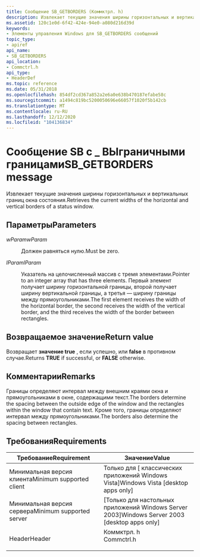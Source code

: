```yaml
---
title: Сообщение SB_GETBORDERS (Коммктрл. h)
description: Извлекает текущие значения ширины горизонтальных и вертикальных границ окна состояния.
ms.assetid: 120c1e0d-6f42-424e-94e0-a080d216d39d
keywords:
- Элементы управления Windows для SB_GETBORDERS сообщений
topic_type:
- apiref
api_name:
- SB_GETBORDERS
api_location:
- Commctrl.h
api_type:
- HeaderDef
ms.topic: reference
ms.date: 05/31/2018
ms.openlocfilehash: 854df2cd367a852a2e6a0e638b470187efabe58c
ms.sourcegitcommit: a1494c819bc5200050696e66057f1020f5b142cb
ms.translationtype: MT
ms.contentlocale: ru-RU
ms.lasthandoff: 12/12/2020
ms.locfileid: "104136834"
---
```

# <a name="sb_getborders-message"></a><span data-ttu-id="2a0e0-104">Сообщение SB с \_ ВЫграничными границами</span><span class="sxs-lookup"><span data-stu-id="2a0e0-104">SB\_GETBORDERS message</span></span>

<span data-ttu-id="2a0e0-105">Извлекает текущие значения ширины горизонтальных и вертикальных границ окна состояния.</span><span class="sxs-lookup"><span data-stu-id="2a0e0-105">Retrieves the current widths of the horizontal and vertical borders of a status window.</span></span>

## <a name="parameters"></a><span data-ttu-id="2a0e0-106">Параметры</span><span class="sxs-lookup"><span data-stu-id="2a0e0-106">Parameters</span></span>

<dl> <dt>

<span data-ttu-id="2a0e0-107">*wParam*</span><span class="sxs-lookup"><span data-stu-id="2a0e0-107">*wParam*</span></span> 
</dt> <dd><span data-ttu-id="2a0e0-108">Должен равняться нулю.</span><span class="sxs-lookup"><span data-stu-id="2a0e0-108">Must be zero.</span></span></dd> <dt>

<span data-ttu-id="2a0e0-109">*lParam*</span><span class="sxs-lookup"><span data-stu-id="2a0e0-109">*lParam*</span></span> 
</dt> <dd>

<span data-ttu-id="2a0e0-110">Указатель на целочисленный массив с тремя элементами.</span><span class="sxs-lookup"><span data-stu-id="2a0e0-110">Pointer to an integer array that has three elements.</span></span> <span data-ttu-id="2a0e0-111">Первый элемент получает ширину горизонтальной границы, второй получает ширину вертикальной границы, а третья — ширину границы между прямоугольниками.</span><span class="sxs-lookup"><span data-stu-id="2a0e0-111">The first element receives the width of the horizontal border, the second receives the width of the vertical border, and the third receives the width of the border between rectangles.</span></span>

</dd> </dl>

## <a name="return-value"></a><span data-ttu-id="2a0e0-112">Возвращаемое значение</span><span class="sxs-lookup"><span data-stu-id="2a0e0-112">Return value</span></span>

<span data-ttu-id="2a0e0-113">Возвращает **значение true** , если успешно, или **false** в противном случае.</span><span class="sxs-lookup"><span data-stu-id="2a0e0-113">Returns **TRUE** if successful, or **FALSE** otherwise.</span></span>

## <a name="remarks"></a><span data-ttu-id="2a0e0-114">Комментарии</span><span class="sxs-lookup"><span data-stu-id="2a0e0-114">Remarks</span></span>

<span data-ttu-id="2a0e0-115">Границы определяют интервал между внешним краями окна и прямоугольниками в окне, содержащими текст.</span><span class="sxs-lookup"><span data-stu-id="2a0e0-115">The borders determine the spacing between the outside edge of the window and the rectangles within the window that contain text.</span></span> <span data-ttu-id="2a0e0-116">Кроме того, границы определяют интервал между прямоугольниками.</span><span class="sxs-lookup"><span data-stu-id="2a0e0-116">The borders also determine the spacing between rectangles.</span></span>

## <a name="requirements"></a><span data-ttu-id="2a0e0-117">Требования</span><span class="sxs-lookup"><span data-stu-id="2a0e0-117">Requirements</span></span>



| <span data-ttu-id="2a0e0-118">Требование</span><span class="sxs-lookup"><span data-stu-id="2a0e0-118">Requirement</span></span> | <span data-ttu-id="2a0e0-119">Значение</span><span class="sxs-lookup"><span data-stu-id="2a0e0-119">Value</span></span> |
|-------------------------------------|---------------------------------------------------------------------------------------|
| <span data-ttu-id="2a0e0-120">Минимальная версия клиента</span><span class="sxs-lookup"><span data-stu-id="2a0e0-120">Minimum supported client</span></span><br/> | <span data-ttu-id="2a0e0-121">Только для \[ классических приложений Windows Vista\]</span><span class="sxs-lookup"><span data-stu-id="2a0e0-121">Windows Vista \[desktop apps only\]</span></span><br/>                                        |
| <span data-ttu-id="2a0e0-122">Минимальная версия сервера</span><span class="sxs-lookup"><span data-stu-id="2a0e0-122">Minimum supported server</span></span><br/> | <span data-ttu-id="2a0e0-123">\[Только для настольных приложений Windows Server 2003\]</span><span class="sxs-lookup"><span data-stu-id="2a0e0-123">Windows Server 2003 \[desktop apps only\]</span></span><br/>                                  |
| <span data-ttu-id="2a0e0-124">Header</span><span class="sxs-lookup"><span data-stu-id="2a0e0-124">Header</span></span><br/>                   | <dl> <span data-ttu-id="2a0e0-125"><dt>Коммктрл. h</dt></span><span class="sxs-lookup"><span data-stu-id="2a0e0-125"><dt>Commctrl.h</dt></span></span> </dl> |



 

 





